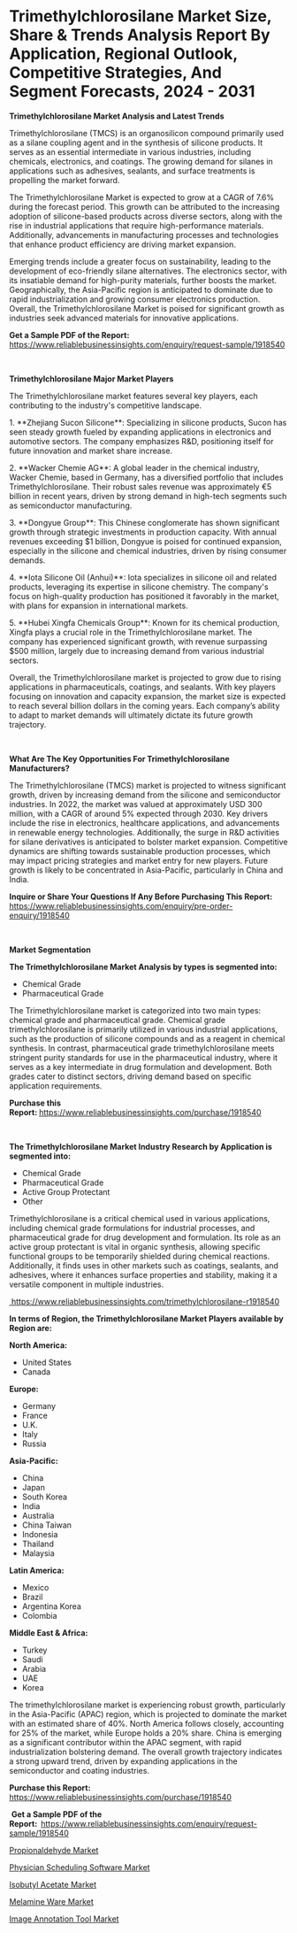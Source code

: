 <p><h1>Trimethylchlorosilane Market Size, Share & Trends Analysis Report By Application, Regional Outlook, Competitive Strategies, And Segment Forecasts, 2024 - 2031</h1></p><p><strong>Trimethylchlorosilane Market Analysis and Latest Trends</strong></p>
<p><p>Trimethylchlorosilane (TMCS) is an organosilicon compound primarily used as a silane coupling agent and in the synthesis of silicone products. It serves as an essential intermediate in various industries, including chemicals, electronics, and coatings. The growing demand for silanes in applications such as adhesives, sealants, and surface treatments is propelling the market forward.</p><p>The Trimethylchlorosilane Market is expected to grow at a CAGR of 7.6% during the forecast period. This growth can be attributed to the increasing adoption of silicone-based products across diverse sectors, along with the rise in industrial applications that require high-performance materials. Additionally, advancements in manufacturing processes and technologies that enhance product efficiency are driving market expansion.</p><p>Emerging trends include a greater focus on sustainability, leading to the development of eco-friendly silane alternatives. The electronics sector, with its insatiable demand for high-purity materials, further boosts the market. Geographically, the Asia-Pacific region is anticipated to dominate due to rapid industrialization and growing consumer electronics production. Overall, the Trimethylchlorosilane Market is poised for significant growth as industries seek advanced materials for innovative applications.</p></p>
<p><strong>Get a Sample PDF of the Report:&nbsp;</strong> <a href="https://www.reliablebusinessinsights.com/enquiry/request-sample/1918540?utm_campaign=84&utm_medium=2&utm_source=Github&utm_content=ia&utm_term=13112024&utm_id=trimethylchlorosilane">https://www.reliablebusinessinsights.com/enquiry/request-sample/1918540</a></p>
<p>&nbsp;</p>
<p><strong>Trimethylchlorosilane Major Market Players</strong></p>
<p><p>The Trimethylchlorosilane market features several key players, each contributing to the industry's competitive landscape. </p><p>1. **Zhejiang Sucon Silicone**: Specializing in silicone products, Sucon has seen steady growth fueled by expanding applications in electronics and automotive sectors. The company emphasizes R&D, positioning itself for future innovation and market share increase.</p><p>2. **Wacker Chemie AG**: A global leader in the chemical industry, Wacker Chemie, based in Germany, has a diversified portfolio that includes Trimethylchlorosilane. Their robust sales revenue was approximately €5 billion in recent years, driven by strong demand in high-tech segments such as semiconductor manufacturing.</p><p>3. **Dongyue Group**: This Chinese conglomerate has shown significant growth through strategic investments in production capacity. With annual revenues exceeding $1 billion, Dongyue is poised for continued expansion, especially in the silicone and chemical industries, driven by rising consumer demands.</p><p>4. **Iota Silicone Oil (Anhui)**: Iota specializes in silicone oil and related products, leveraging its expertise in silicone chemistry. The company's focus on high-quality production has positioned it favorably in the market, with plans for expansion in international markets.</p><p>5. **Hubei Xingfa Chemicals Group**: Known for its chemical production, Xingfa plays a crucial role in the Trimethylchlorosilane market. The company has experienced significant growth, with revenue surpassing $500 million, largely due to increasing demand from various industrial sectors.</p><p>Overall, the Trimethylchlorosilane market is projected to grow due to rising applications in pharmaceuticals, coatings, and sealants. With key players focusing on innovation and capacity expansion, the market size is expected to reach several billion dollars in the coming years. Each company’s ability to adapt to market demands will ultimately dictate its future growth trajectory.</p></p>
<p>&nbsp;</p>
<p><strong>What Are The Key Opportunities For Trimethylchlorosilane Manufacturers?</strong></p>
<p><p>The Trimethylchlorosilane (TMCS) market is projected to witness significant growth, driven by increasing demand from the silicone and semiconductor industries. In 2022, the market was valued at approximately USD 300 million, with a CAGR of around 5% expected through 2030. Key drivers include the rise in electronics, healthcare applications, and advancements in renewable energy technologies. Additionally, the surge in R&D activities for silane derivatives is anticipated to bolster market expansion. Competitive dynamics are shifting towards sustainable production processes, which may impact pricing strategies and market entry for new players. Future growth is likely to be concentrated in Asia-Pacific, particularly in China and India.</p></p>
<p><strong>Inquire or Share Your Questions If Any Before Purchasing This Report:</strong> <a href="https://www.reliablebusinessinsights.com/enquiry/pre-order-enquiry/1918540?utm_campaign=84&utm_medium=2&utm_source=Github&utm_content=ia&utm_term=13112024&utm_id=trimethylchlorosilane">https://www.reliablebusinessinsights.com/enquiry/pre-order-enquiry/1918540</a></p>
<p>&nbsp;</p>
<p><strong>Market Segmentation</strong></p>
<p><strong>The Trimethylchlorosilane Market Analysis by types is segmented into:</strong></p>
<p><ul><li>Chemical Grade</li><li>Pharmaceutical Grade</li></ul></p>
<p><p>The Trimethylchlorosilane market is categorized into two main types: chemical grade and pharmaceutical grade. Chemical grade trimethylchlorosilane is primarily utilized in various industrial applications, such as the production of silicone compounds and as a reagent in chemical synthesis. In contrast, pharmaceutical grade trimethylchlorosilane meets stringent purity standards for use in the pharmaceutical industry, where it serves as a key intermediate in drug formulation and development. Both grades cater to distinct sectors, driving demand based on specific application requirements.</p></p>
<p><strong>Purchase this Report:&nbsp;</strong><a href="https://www.reliablebusinessinsights.com/purchase/1918540?utm_campaign=84&utm_medium=2&utm_source=Github&utm_content=ia&utm_term=13112024&utm_id=trimethylchlorosilane">https://www.reliablebusinessinsights.com/purchase/1918540</a></p>
<p>&nbsp;</p>
<p><strong>The Trimethylchlorosilane Market Industry Research by Application is segmented into:</strong></p>
<p><ul><li>Chemical Grade</li><li>Pharmaceutical Grade</li><li>Active Group Protectant</li><li>Other</li></ul></p>
<p><p>Trimethylchlorosilane is a critical chemical used in various applications, including chemical grade formulations for industrial processes, and pharmaceutical grade for drug development and formulation. Its role as an active group protectant is vital in organic synthesis, allowing specific functional groups to be temporarily shielded during chemical reactions. Additionally, it finds uses in other markets such as coatings, sealants, and adhesives, where it enhances surface properties and stability, making it a versatile component in multiple industries.</p></p>
<p><a href="https://www.reliablebusinessinsights.com/trimethylchlorosilane-r1918540?utm_campaign=84&utm_medium=2&utm_source=Github&utm_content=ia&utm_term=13112024&utm_id=trimethylchlorosilane">&nbsp;https://www.reliablebusinessinsights.com/trimethylchlorosilane-r1918540</a></p>
<p><strong>In terms of Region, the Trimethylchlorosilane Market Players available by Region are:</strong></p>
<p>
    <p> <strong> North America: </strong>
        <ul>
            <li>United States</li>
            <li>Canada</li>
        </ul>
        </p> 
    <p> <strong> Europe: </strong>
        <ul>
            <li>Germany</li>
            <li>France</li>
            <li>U.K.</li>
            <li>Italy</li>
            <li>Russia</li>
        </ul>
        </p> 
    <p> <strong> Asia-Pacific: </strong>
        <ul>
            <li>China</li>
            <li>Japan</li>
            <li>South Korea</li>
            <li>India</li>
            <li>Australia</li>
            <li>China Taiwan</li>
            <li>Indonesia</li>
            <li>Thailand</li>
            <li>Malaysia</li>
        </ul>
        </p> 
    <p> <strong> Latin America: </strong>
        <ul>
            <li>Mexico</li>
            <li>Brazil</li>
            <li>Argentina Korea</li>
            <li>Colombia</li>
        </ul>
        </p> 
    <p> <strong> Middle East & Africa: </strong>
        <ul>
            <li>Turkey</li>
            <li>Saudi</li>
            <li>Arabia</li>
            <li>UAE</li>
            <li>Korea</li>
        </ul>
    </p>
    </p>
<p><p>The trimethylchlorosilane market is experiencing robust growth, particularly in the Asia-Pacific (APAC) region, which is projected to dominate the market with an estimated share of 40%. North America follows closely, accounting for 25% of the market, while Europe holds a 20% share. China is emerging as a significant contributor within the APAC segment, with rapid industrialization bolstering demand. The overall growth trajectory indicates a strong upward trend, driven by expanding applications in the semiconductor and coating industries.</p></p>
<p><strong>Purchase this Report: </strong><a href="https://www.reliablebusinessinsights.com/purchase/1918540?utm_campaign=84&utm_medium=2&utm_source=Github&utm_content=ia&utm_term=13112024&utm_id=trimethylchlorosilane">https://www.reliablebusinessinsights.com/purchase/1918540</a></p>
<p>&nbsp;<strong>Get a Sample PDF of the Report:&nbsp;&nbsp;</strong><a href="https://www.reliablebusinessinsights.com/enquiry/request-sample/1918540?utm_campaign=84&utm_medium=2&utm_source=Github&utm_content=ia&utm_term=13112024&utm_id=trimethylchlorosilane">https://www.reliablebusinessinsights.com/enquiry/request-sample/1918540</a></p>
<p><strong></strong></p>
<p><p><a href="https://github.com/SanjidaKhan901/Market-Research-Report-List-1/blob/main/propionaldehyde-market.md?utm_campaign=84&utm_medium=2&utm_source=Github&utm_content=ia&utm_term=13112024&utm_id=trimethylchlorosilane">Propionaldehyde Market</a></p><p><a href="https://issuu.com/reportprime-2/docs/physician-scheduling-software-marke_0f7cd9f33e5242?utm_campaign=84&utm_medium=2&utm_source=Github&utm_content=ia&utm_term=13112024&utm_id=trimethylchlorosilane">Physician Scheduling Software Market</a></p><p><a href="https://github.com/AngelaWalsh696/Market-Research-Report-List-1/blob/main/isobutyl-acetate-market.md?utm_campaign=84&utm_medium=2&utm_source=Github&utm_content=ia&utm_term=13112024&utm_id=trimethylchlorosilane">Isobutyl Acetate Market</a></p><p><a href="https://www.linkedin.com/pulse/melamine-ware-market-growth-outlook-from-2024-2031-projecting-fftuc?utm_campaign=84&utm_medium=2&utm_source=Github&utm_content=ia&utm_term=13112024&utm_id=trimethylchlorosilane">Melamine Ware Market</a></p><p><a href="https://issuu.com/reportprime-2/docs/image-annotation-tool-market-size-2_2345dd869f23f0?utm_campaign=84&utm_medium=2&utm_source=Github&utm_content=ia&utm_term=13112024&utm_id=trimethylchlorosilane">Image Annotation Tool Market</a></p></p>